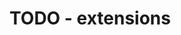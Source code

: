 
<!-- ======================================================================= -->
# TODO - extensions
